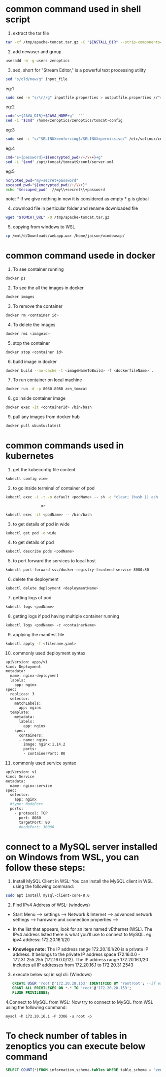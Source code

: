
# common command used in shell script

1. extract the tar file
 ```sh
tar -xf /tmp/apache-tomcat.tar.gz -C "$INSTALL_DIR" --strip-components=1 
```
2. add newuser and group
```sh
useradd -m -g users zenoptics
```

3. sed, short for "Stream Editor," is a powerful text processing utility
```sh
sed "s/old/new/g" input_file
```
  
  eg:1
  ```sh
  sudo sed -e "s/\r//g" inputfile.properties > outputfile.properties //"s/old/new/g" here it is replacing with empty
  ```
      
  eg:2
  ```sh
  cmd="s+{JAVA_DIR}+$JAVA_HOME+g"  ```                                               //cmd="s+patten+replacement+g"
  sed -i "$cmd" /home/zenoptics/zenoptics/tomcat-config                              //edit within the file we use -i
  ```
  
  eg:3
  ```sh
  sudo sed -i "s/^SELINUX=enforcing$/SELINUX=permissive/" /etc/selinux/config        //^--->denotes starting of line & $ ---> ending
  ```
  
  eg:4
  ```sh
  cmd="s+{password}+${encrypted_pwd//+/\\+}+g"                                      //cmd="s+patten+${variable//pattern/replacement}+g"
  sed -i "$cmd" /opt/tomcat/tomcat9/conf/server.xml
  ```
  
  eg:5
  ```sh
  ncrypted_pwd="my+secret+password"
  escaped_pwd="${encrypted_pwd//+/\\+}"                                              //${variable//pattern/replacement}
  echo "$escaped_pwd"  //my\\+secret\\+password
  ```

note: * if we give nothing in new it is considered as empty 
      * g is global


4. download file in perticular folder and rename downloaded file
```sh
wget "$TOMCAT_URL" -O /tmp/apache-tomcat.tar.gz 
```

5. copying from windows to WSL
```sh
cp /mnt/d/Downloads/webapp.war /home/jaison/windowscp/
```


# common command usede in docker

1. To see container running
```sh
docker ps
```

2. To see the all the images in docker
```sh
docker images
```

3. To remove the container
```sh
docker rm <container id>
```

4. To delete the images
```sh
docker rmi <imageid>
```

5. stop the container 
```sh
docker stop <container id>
```

6. build image in docker
```sh
docker build --no-cache -t <imageNameToBuild> -f <dockerfileName> .
```

7. To run container on local machine
```sh
docker run -d -p 8080:8080 zen_tomcat
```

8. go inside container image
```sh
docker exec -it <containerId> /bin/bash
```

9. pull any images from docker hub
```sh
docker pull ubuntu:latest
```

# common commands used in kubernetes

1. get the kubeconfig file content 
```sh
kubectl config view
```

2. to go inside terminal of container of pod
```sh
kubectl exec -i -t -n default <podName> -- sh -c "clear; (bash || ash || sh)"
```
                    or
```sh
kubectl exec -it <podName> -- /bin/bash
```

3. to get details of pod in wide
```sh
kubectl get pod -o wide
```

4. to get details of pod
```sh
kubectl describe pods <podName>
```

5. to port forward the services to local host
```sh
kubectl port-forward svc/docker-registry-frontend-service 8080:80
```

6. delete the deployment
```sh
kubectl delete deployment <deploymentName>
```

7. getting logs of pod
```sh
kubectl logs <podName>
```

8. getting logs if pod having multiple container running
```sh
kubectl logs <podName> -c <containerName>
```

9. applying the manifest file
```sh
kubectl apply -f <filename.yaml>
```

10. commonly used deployment syntax
```sh
apiVersion: apps/v1
kind: Deployment
metadata:
  name: nginx-deployment
  labels:
    app: nginx
spec:
  replicas: 3
  selector:
    matchLabels:
      app: nginx
  template:
    metadata:
      labels:
        app: nginx
    spec:
      containers:
      - name: nginx
        image: nginx:1.14.2
        ports:
        - containerPort: 80
```

11. commonly used service syntax
```sh
apiVersion: v1
kind: Service
metadata:
  name: nginx-service
spec:
  selector:
    app: nginx 
  #type: NodePort
  ports:
    - protocol: TCP
      port: 8080
      targetPort: 80
      #nodePort: 30080
```


# connect to a MySQL server installed on Windows from WSL, you can follow these steps:

1. Install MySQL Client in WSL: You can install the MySQL client in WSL using the following command:
```sh
sudo apt install mysql-client-core-8.0
```

2. Find IPv4 Address of WSL: (windows) 
* Start Menu --> settings --> Network & Internet --> advanced network settings --> hardware and connection properties -->
* In the list that appears, look for an item named vEthernet (WSL). The IPv4 address listed there is what you’ll use to connect to MySQL. eg: ipv4 address: 172.20.16.1/20

* **Knowlege note:** The IP address range 172.20.16.1/20 is a private IP address. It belongs to the private IP address space 172.16.0.0 - 172.31.255.255 (172.16.0.0/12). The IP address range 172.20.16.1/20 includes all IP addresses from 172.20.16.1 to 172.20.31.2543

3. execute below sql in sql cli: (Windows)
```sql
   CREATE USER 'root'@'172.20.28.153' IDENTIFIED BY 'rootroot'; --if error occus ok
   GRANT ALL PRIVILEGES ON *.* TO 'root'@'172.20.28.153';
   FLUSH PRIVILEGES;
```


4.Connect to MySQL from WSL: Now try to connect to MySQL from WSL using the following command:
```ssh
mysql -h 172.20.16.1 -P 3306 -u root -p

```

# To check number of tables in zenoptics you can execute below command

```sql
SELECT COUNT(*)FROM information_schema.tables WHERE table_schema = 'zenoptics';
```




